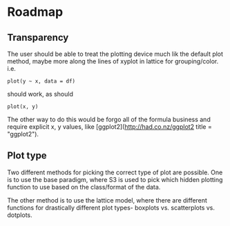 # Roadmap

## Transparency
The user should be able to treat the plotting device much lik
the default plot method, maybe more along the lines of xyplot in
lattice for grouping/color. i.e.

    plot(y ~ x, data = df)

should work, as should

    plot(x, y)

The other way to do this would be forgo all of the formula business and
require explicit x, y values, like [ggplot2](http://had.co.nz/ggplot2
title = "ggplot2").
    
## Plot type
Two different methods for picking the correct type of plot are possible.
One is to use the base paradigm, where S3 is used to pick which hidden
plotting function to use based on the class/format of the data.


The other method is to use the lattice model, where there are different
functions for drastically different plot types- boxplots vs. scatterplots vs.
dotplots.
